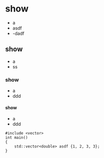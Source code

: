 # show
- a
- asdf
- -dadf


## show
- a
- ss


### show
- a 
- ddd


#### show
- a
- ddd



```
#include <vector>
int main()
{
	std::vector<double> asdf {1, 2, 3, 3};
}
	

```
